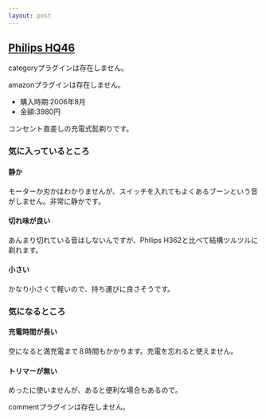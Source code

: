 ```yaml
---
layout: post
---
```

<h2><a href="/?page=Philips+HQ46" class="wikipage">Philips HQ46</a></h2>
<p><span class="error">categoryプラグインは存在しません。</span></p>
<p><span class="error">amazonプラグインは存在しません。</span></p>
<ul>
<li>購入時期:2006年8月</li>
<li>金額:3980円</li>
</ul>
<p>コンセント直差しの充電式髭剃りです。</p>
<h3>気に入っているところ</h3>
<h4>静か</h4>
<p>モーターか刃かはわかりませんが、スイッチを入れてもよくあるブーンという音がしません。非常に静かです。</p>
<h4>切れ味が良い</h4>
<p>あんまり切れている音はしないんですが、Philips H362と比べて結構ツルツルに剃れます。</p>
<h4>小さい</h4>
<p>かなり小さくて軽いので、持ち運びに良さそうです。</p>
<h3>気になるところ</h3>
<h4>充電時間が長い</h4>
<p>空になると満充電まで８時間もかかります。充電を忘れると使えません。</p>
<h4>トリマーが無い</h4>
<p>めったに使いませんが、あると便利な場合もあるので。</p>
<p><span class="error">commentプラグインは存在しません。</span> </p>
